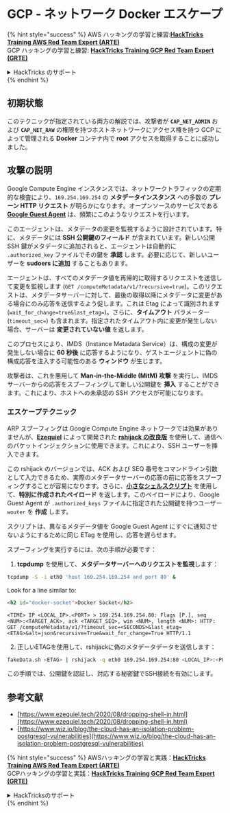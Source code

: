 # GCP - ネットワーク Docker エスケープ

{% hint style="success" %}
AWS ハッキングの学習と練習:<img src="/.gitbook/assets/image.png" alt="" data-size="line">[**HackTricks Training AWS Red Team Expert (ARTE)**](https://training.hacktricks.xyz/courses/arte)<img src="/.gitbook/assets/image.png" alt="" data-size="line">\
GCP ハッキングの学習と練習: <img src="/.gitbook/assets/image (2).png" alt="" data-size="line">[**HackTricks Training GCP Red Team Expert (GRTE)**<img src="/.gitbook/assets/image (2).png" alt="" data-size="line">](https://training.hacktricks.xyz/courses/grte)

<details>

<summary>HackTricks のサポート</summary>

* [**購読プラン**](https://github.com/sponsors/carlospolop)をチェック！
* 💬 [**Discord グループ**](https://discord.gg/hRep4RUj7f) に参加するか、[**telegram グループ**](https://t.me/peass) に参加するか、**Twitter** 🐦 [**@hacktricks\_live**](https://twitter.com/hacktricks\_live)** をフォローする。**
* **HackTricks** と **HackTricks Cloud** の github リポジトリに PR を提出してハッキングテクニックを共有する。

</details>
{% endhint %}

## 初期状態

このテクニックが指定されている両方の解説では、攻撃者が **`CAP_NET_ADMIN`** および **`CAP_NET_RAW`** の権限を持つホストネットワークにアクセス権を持つ GCP によって管理される **Docker** コンテナ内で **root** アクセスを取得することに成功しました。

## 攻撃の説明

Google Compute Engine インスタンスでは、ネットワークトラフィックの定期的な検査により、`169.254.169.254` の **メタデータインスタンス** への多数の **プレーン HTTP リクエスト** が明らかになります。オープンソースのサービスである [**Google Guest Agent**](https://github.com/GoogleCloudPlatform/guest-agent) は、頻繁にこのようなリクエストを行います。

このエージェントは、メタデータの変更を監視するように設計されています。特に、メタデータには **SSH 公開鍵のフィールド** が含まれています。新しい公開 SSH 鍵がメタデータに追加されると、エージェントは自動的に `.authorized_key` ファイルでその鍵を **承認** します。必要に応じて、新しいユーザーを **sudoers に追加** することもあります。

エージェントは、すべてのメタデータ値を再帰的に取得するリクエストを送信して変更を監視します (`GET /computeMetadata/v1/?recursive=true`)。このリクエストは、メタデータサーバーに対して、最後の取得以降にメタデータに変更がある場合にのみ応答を送信するよう促します。これは Etag によって識別されます (`wait_for_change=true&last_etag=`)。さらに、**タイムアウト** パラメーター (`timeout_sec=`) も含まれます。指定されたタイムアウト内に変更が発生しない場合、サーバーは **変更されていない値** を返します。

このプロセスにより、IMDS（Instance Metadata Service）は、構成の変更が発生しない場合に **60 秒後** に応答するようになり、ゲストエージェントに偽の構成応答を注入する可能性のある **ウィンドウ** が生じます。

攻撃者は、これを悪用して **Man-in-the-Middle (MitM) 攻撃** を実行し、IMDS サーバーからの応答をスプーフィングして新しい公開鍵を **挿入** することができます。これにより、ホストへの未承認の SSH アクセスが可能になります。

### エスケープテクニック

ARP スプーフィングは Google Compute Engine ネットワークでは効果がありませんが、[**Ezequiel**](https://www.ezequiel.tech/2020/08/dropping-shell-in.html) によって開発された [**rshijack の改良版**](https://github.com/ezequielpereira/rshijack) を使用して、通信へのパケットインジェクションに使用できます。これにより、SSH ユーザーを挿入できます。

この rshijack のバージョンでは、ACK および SEQ 番号をコマンドライン引数として入力できるため、実際のメタデータサーバーの応答の前に応答をスプーフィングすることが容易になります。さらに、[**小さなシェルスクリプト**](https://gist.github.com/ezequielpereira/914c2aae463409e785071213b059f96c#file-fakedata-sh) を使用して、**特別に作成されたペイロード** を返します。このペイロードにより、Google Guest Agent が `.authorized_keys` ファイルに指定された公開鍵を持つユーザー `wouter` を **作成** します。

スクリプトは、異なるメタデータ値を Google Guest Agent にすぐに通知させないようにするために同じ ETag を使用し、応答を遅らせます。

スプーフィングを実行するには、次の手順が必要です：

1. **tcpdump** を使用して、**メタデータサーバーへのリクエストを監視**します：
```bash
tcpdump -S -i eth0 'host 169.254.169.254 and port 80' &
```
Look for a line similar to:  

```html
<h2 id="docker-socket">Docker Socket</h2>
```
```
<TIME> IP <LOCAL_IP>.<PORT> > 169.254.169.254.80: Flags [P.], seq <NUM>:<TARGET_ACK>, ack <TARGET_SEQ>, win <NUM>, length <NUM>: HTTP: GET /computeMetadata/v1/?timeout_sec=<SECONDS>&last_etag=<ETAG>&alt=json&recursive=True&wait_for_change=True HTTP/1.1
```
2. 正しいETAGを使用して、rshijackに偽のメタデータデータを送信します：
```bash
fakeData.sh <ETAG> | rshijack -q eth0 169.254.169.254:80 <LOCAL_IP>:<PORT> <TARGET_SEQ> <TARGET_ACK>; ssh -i id_rsa -o StrictHostKeyChecking=no wouter@localhost
```
この手順では、公開鍵を認証し、対応する秘密鍵でSSH接続を有効にします。


## 参考文献

* [https://www.ezequiel.tech/2020/08/dropping-shell-in.html](https://www.ezequiel.tech/2020/08/dropping-shell-in.html)
* [https://www.wiz.io/blog/the-cloud-has-an-isolation-problem-postgresql-vulnerabilities](https://www.wiz.io/blog/the-cloud-has-an-isolation-problem-postgresql-vulnerabilities)

{% hint style="success" %}
AWSハッキングの学習と実践：<img src="/.gitbook/assets/image.png" alt="" data-size="line">[**HackTricks Training AWS Red Team Expert (ARTE)**](https://training.hacktricks.xyz/courses/arte)<img src="/.gitbook/assets/image.png" alt="" data-size="line">\
GCPハッキングの学習と実践：<img src="/.gitbook/assets/image (2).png" alt="" data-size="line">[**HackTricks Training GCP Red Team Expert (GRTE)**<img src="/.gitbook/assets/image (2).png" alt="" data-size="line">](https://training.hacktricks.xyz/courses/grte)

<details>

<summary>HackTricksのサポート</summary>

* [**サブスクリプションプラン**](https://github.com/sponsors/carlospolop)をチェック！
* 💬 [**Discordグループ**](https://discord.gg/hRep4RUj7f)または[**telegramグループ**](https://t.me/peass)に**参加**するか、**Twitter** 🐦 [**@hacktricks\_live**](https://twitter.com/hacktricks\_live)**をフォロー**してください。
* ハッキングトリックを共有するために、[**HackTricks**](https://github.com/carlospolop/hacktricks)と[**HackTricks Cloud**](https://github.com/carlospolop/hacktricks-cloud)のGitHubリポジトリにPRを提出してください。

</details>
{% endhint %}
